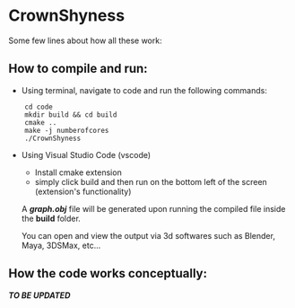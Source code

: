 CrownShyness
========================

Some few lines about how all these work:

## How to compile and run:
- Using terminal, navigate to code and run the following commands:
```console
    cd code
    mkdir build && cd build
    cmake ..
    make -j numberofcores
    ./CrownShyness
```

- Using Visual Studio Code (vscode)
    - Install cmake extension
    - simply click build and then run on the bottom left of the screen (extension's functionality)

    A ***graph.obj*** file will be generated upon running the compiled file inside the **build** folder.

    You can open and view the output via 3d softwares such as Blender, Maya, 3DSMax, etc...

## How the code works conceptually:
***TO BE UPDATED***